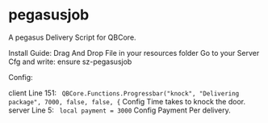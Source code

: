 # pegasusjob
A pegasus Delivery Script for QBCore.

Install Guide:
Drag And Drop File in your resources folder
Go to your Server Cfg and write: ensure sz-pegasusjob

Config:

client Line 151: ``` QBCore.Functions.Progressbar("knock", "Delivering package", 7000, false, false, {``` Config Time takes to knock the door.
server Line 5: ``` local payment = 3000``` Config Payment Per delivery.
